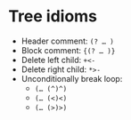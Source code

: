 # Tree idioms

- Header comment: `(? … )`
- Block comment: `{(? … )}`
- Delete left child: `+<-`
- Delete right child: `*>-`
- Unconditionally break loop:
  - `(… (^)^)`
  - `(… (<)<)`
  - `(… (>)>)`
